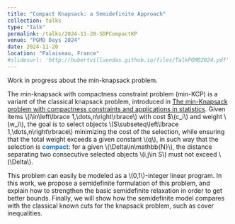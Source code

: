 ```yaml
---
title: "Compact Knapsack: a Semidefinite Approach"
collection: talks
type: "Talk"
permalink: /talks/2024-11-20-SDPCompactKP
venue: "PGMO Days 2024"
date: 2024-11-20
location: "Palaiseau, France"
#slidesurl: 'http://hubertvilluendas.github.io/files/TalkPGMO2024.pdf'
---
```


Work in progress about the min-knapsack problem.

The min-knapsack with compactness constraint problem (min-KCP) is a variant of the classical knapsack problem, introduced in [The min-Knapsack problem with compactness constraints and applications in statistics](https://www.sciencedirect.com/science/article/pii/S0377221723005593). Given items \\(i\in\left\lbrace 1,\dots,n\right\rbrace\\) with cost $\\(c_i\\) and weight \\(w_i\\), the goal is to select objects \\(S\subseteq\left\lbrace 1,\dots,n\right\rbrace\\) minimizing the cost of the selection, while ensuring that the total weight exceeds a given constant \\(q\\), in such way that the selection is <strong style="color: #197ac9;">compact</strong>: for a given \\(\Delta\in\mathbb{N}\\), the distance separating two consecutive selected objects \\(i,j\in S\\) must not exceed \\(\Delta\\).

This problem can easily be modeled as a \\(0,1\\)-integer linear program. In this work, we propose a semidefinite formulation of this problem, and explain how to strengthen the basic semidefinite relaxation in order to get better bounds. Finally, we will show how the semidefinite model compares with the classical known cuts for the knapsack problem, such as cover inequalities.